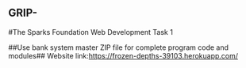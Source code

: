 ## GRIP-
#The Sparks Foundation Web Development Task 1


##Use bank system master ZIP file for complete program code and modules##
Website link:https://frozen-depths-39103.herokuapp.com/



